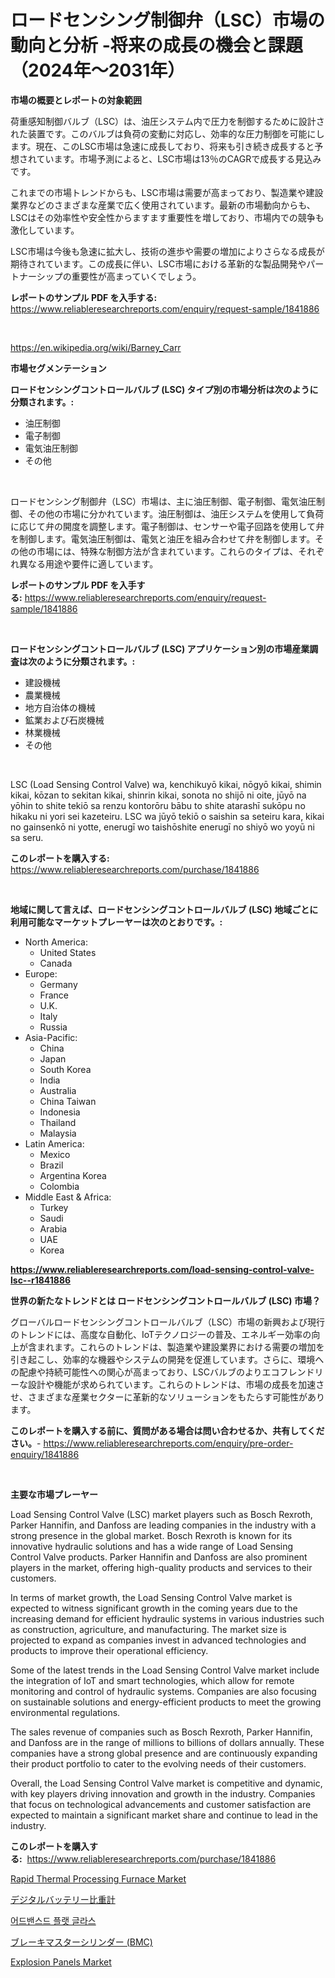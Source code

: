 <p><h1>ロードセンシング制御弁（LSC）市場の動向と分析 -将来の成長の機会と課題（2024年〜2031年）</h1></p><p><strong>市場の概要とレポートの対象範囲</strong></p>
<p><p>荷重感知制御バルブ（LSC）は、油圧システム内で圧力を制御するために設計された装置です。このバルブは負荷の変動に対応し、効率的な圧力制御を可能にします。現在、このLSC市場は急速に成長しており、将来も引き続き成長すると予想されています。市場予測によると、LSC市場は13％のCAGRで成長する見込みです。</p><p>これまでの市場トレンドからも、LSC市場は需要が高まっており、製造業や建設業界などのさまざまな産業で広く使用されています。最新の市場動向からも、LSCはその効率性や安全性からますます重要性を増しており、市場内での競争も激化しています。</p><p>LSC市場は今後も急速に拡大し、技術の進歩や需要の増加によりさらなる成長が期待されています。この成長に伴い、LSC市場における革新的な製品開発やパートナーシップの重要性が高まっていくでしょう。</p></p>
<p><strong>レポートのサンプル PDF を入手する:</strong> <a href="https://www.reliableresearchreports.com/enquiry/request-sample/1841886">https://www.reliableresearchreports.com/enquiry/request-sample/1841886</a></p>
<p>&nbsp;</p>
<p><a href="https://en.wikipedia.org/wiki/Barney_Carr">https://en.wikipedia.org/wiki/Barney_Carr</a></p>
<p><strong>市場セグメンテーション</strong></p>
<p><strong>ロードセンシングコントロールバルブ (LSC) タイプ別の市場分析は次のように分類されます。:</strong></p>
<p><ul><li>油圧制御</li><li>電子制御</li><li>電気油圧制御</li><li>その他</li></ul></p>
<p>&nbsp;</p>
<p><p>ロードセンシング制御弁（LSC）市場は、主に油圧制御、電子制御、電気油圧制御、その他の市場に分かれています。油圧制御は、油圧システムを使用して負荷に応じて弁の開度を調整します。電子制御は、センサーや電子回路を使用して弁を制御します。電気油圧制御は、電気と油圧を組み合わせて弁を制御します。その他の市場には、特殊な制御方法が含まれています。これらのタイプは、それぞれ異なる用途や要件に適しています。</p></p>
<p><strong>レポートのサンプル PDF を入手する:</strong>&nbsp;<a href="https://www.reliableresearchreports.com/enquiry/request-sample/1841886">https://www.reliableresearchreports.com/enquiry/request-sample/1841886</a></p>
<p>&nbsp;</p>
<p><strong> ロードセンシングコントロールバルブ (LSC) アプリケーション別の市場産業調査は次のように分類されます。:</strong></p>
<p><ul><li>建設機械</li><li>農業機械</li><li>地方自治体の機械</li><li>鉱業および石炭機械</li><li>林業機械</li><li>その他</li></ul></p>
<p>&nbsp;</p>
<p><p>LSC (Load Sensing Control Valve) wa, kenchikuyō kikai, nōgyō kikai, shimin kikai, kōzan to sekitan kikai, shinrin kikai, sonota no shijō ni oite, jūyō na yōhin to shite tekiō sa renzu kontorōru bābu to shite atarashī sukōpu no hikaku ni yori sei kazeteiru. LSC wa jūyō tekiō o saishin sa seteiru kara, kikai no gainsenkō ni yotte, enerugī wo taishōshite enerugī no shiyō wo yoyū ni sa seru.</p></p>
<p><strong>このレポートを購入する:</strong>&nbsp; <a href="https://www.reliableresearchreports.com/purchase/1841886">https://www.reliableresearchreports.com/purchase/1841886</a></p>
<p>&nbsp;</p>
<p><strong>地域に関して言えば、ロードセンシングコントロールバルブ (LSC) 地域ごとに利用可能なマーケットプレーヤーは次のとおりです。:</strong></p>
<p><ul>
    <li>
        North America:
        <ul>
            <li>United States</li>
            <li>Canada</li>
        </ul>
    </li>
    <li>
        Europe:
        <ul>
            <li>Germany</li>
            <li>France</li>
            <li>U.K.</li>
            <li>Italy</li>
            <li>Russia</li>
        </ul>
    </li>
    <li>
        Asia-Pacific:
        <ul>
            <li>China</li>
            <li>Japan</li>
            <li>South Korea</li>
            <li>India</li>
            <li>Australia</li>
            <li>China Taiwan</li>
            <li>Indonesia</li>
            <li>Thailand</li>
            <li>Malaysia</li>
        </ul>
    </li>
    <li>
        Latin America:
        <ul>
            <li>Mexico</li>
            <li>Brazil</li>
            <li>Argentina Korea</li>
            <li>Colombia</li>
        </ul>
    </li>
    <li>
        Middle East & Africa:
        <ul>
            <li>Turkey</li>
            <li>Saudi</li>
            <li>Arabia</li>
            <li>UAE</li>
            <li>Korea</li>
        </ul>
    </li>
    </ul></p>
<p><strong><a href="https://www.reliableresearchreports.com/load-sensing-control-valve-lsc--r1841886">https://www.reliableresearchreports.com/load-sensing-control-valve-lsc--r1841886</a></strong>&nbsp;</p>
<p><strong>世界の新たなトレンドとは ロードセンシングコントロールバルブ (LSC) 市場？</strong></p>
<p><p>グローバルロードセンシングコントロールバルブ（LSC）市場の新興および現行のトレンドには、高度な自動化、IoTテクノロジーの普及、エネルギー効率の向上が含まれます。これらのトレンドは、製造業や建設業界における需要の増加を引き起こし、効率的な機器やシステムの開発を促進しています。さらに、環境への配慮や持続可能性への関心が高まっており、LSCバルブのよりエコフレンドリーな設計や機能が求められています。これらのトレンドは、市場の成長を加速させ、さまざまな産業セクターに革新的なソリューションをもたらす可能性があります。</p></p>
<p><strong>このレポートを購入する前に、質問がある場合は問い合わせるか、共有してください。</strong>- <a href="https://www.reliableresearchreports.com/enquiry/pre-order-enquiry/1841886">https://www.reliableresearchreports.com/enquiry/pre-order-enquiry/1841886</a></p>
<p>&nbsp;</p>
<p><strong>主要な市場プレーヤー</strong></p>
<p><p>Load Sensing Control Valve (LSC) market players such as Bosch Rexroth, Parker Hannifin, and Danfoss are leading companies in the industry with a strong presence in the global market. Bosch Rexroth is known for its innovative hydraulic solutions and has a wide range of Load Sensing Control Valve products. Parker Hannifin and Danfoss are also prominent players in the market, offering high-quality products and services to their customers.</p><p>In terms of market growth, the Load Sensing Control Valve market is expected to witness significant growth in the coming years due to the increasing demand for efficient hydraulic systems in various industries such as construction, agriculture, and manufacturing. The market size is projected to expand as companies invest in advanced technologies and products to improve their operational efficiency.</p><p>Some of the latest trends in the Load Sensing Control Valve market include the integration of IoT and smart technologies, which allow for remote monitoring and control of hydraulic systems. Companies are also focusing on sustainable solutions and energy-efficient products to meet the growing environmental regulations.</p><p>The sales revenue of companies such as Bosch Rexroth, Parker Hannifin, and Danfoss are in the range of millions to billions of dollars annually. These companies have a strong global presence and are continuously expanding their product portfolio to cater to the evolving needs of their customers.</p><p>Overall, the Load Sensing Control Valve market is competitive and dynamic, with key players driving innovation and growth in the industry. Companies that focus on technological advancements and customer satisfaction are expected to maintain a significant market share and continue to lead in the industry.</p></p>
<p><strong>このレポートを購入する:</strong>&nbsp;&nbsp;<a href="https://www.reliableresearchreports.com/purchase/1841886">https://www.reliableresearchreports.com/purchase/1841886</a></p>
<p><p><a href="https://github.com/dancokkoe288/Market-Research-Report-List-1/blob/main/rapid-thermal-processing-furnace-market.md">Rapid Thermal Processing Furnace Market</a></p><p><a href="https://github.com/MosesSpinka1914/Market-Research-Report-List-2/blob/main/8333664161027.md">デジタルバッテリー比重計</a></p><p><a href="https://github.com/apple8975768/Market-Research-Report-List-1/blob/main/5620200173228.md">어드밴스드 플랫 글라스</a></p><p><a href="https://github.com/RudyBoyer2017/Market-Research-Report-List-2/blob/main/2574100161028.md">ブレーキマスターシリンダー (BMC)</a></p><p><a href="https://issuu.com/reportprime-2/docs/explosion-panels-market-size-2030.pptx">Explosion Panels Market</a></p></p>